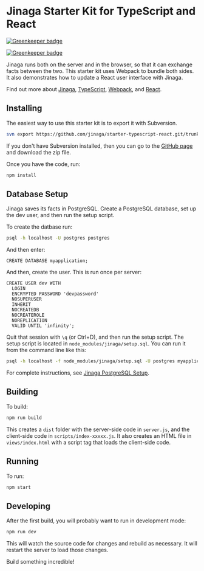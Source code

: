 # Jinaga Starter Kit for TypeScript and React

[![Greenkeeper badge](https://badges.greenkeeper.io/jinaga/starter-typescript-react.svg)](https://greenkeeper.io/)

[![Greenkeeper badge](https://badges.greenkeeper.io/jinaga/starter-typescript.svg)](https://greenkeeper.io/)

Jinaga runs both on the server and in the browser, so that it can exchange facts between the two.
This starter kit uses Webpack to bundle both sides.
It also demonstrates how to update a React user interface with Jinaga.

Find out more about [Jinaga](https://jinaga.com), [TypeScript](https://www.typescriptlang.org), [Webpack](https://webpack.js.org/), and [React](https://reactjs.org/).

## Installing

The easiest way to use this starter kit is to export it with Subversion.

```bash
svn export https://github.com/jinaga/starter-typescript-react.git/trunk myapplication
```

If you don't have Subversion installed, then you can go to the [GitHub page](https://github.com/jinaga/starter-typescript-react) and download the zip file.

Once you have the code, run:

```bash
npm install
```

## Database Setup

Jinaga saves its facts in PostgreSQL.
Create a PostgreSQL database, set up the dev user, and then run the setup script.

To create the datbase run:

```bash
psql -h localhost -U postgres postgres
```

And then enter:

```
CREATE DATABASE myapplication;
```

And then, create the user.
This is run once per server:

```
CREATE USER dev WITH
  LOGIN
  ENCRYPTED PASSWORD 'devpassword'
  NOSUPERUSER
  INHERIT
  NOCREATEDB
  NOCREATEROLE
  NOREPLICATION
  VALID UNTIL 'infinity';
```

Quit that session with `\q` (or Ctrl+D), and then run the setup script.
The setup script is located in `node_modules/jinaga/setup.sql`.
You can run it from the command line like this:

```bash
psql -h localhost -f node_modules/jinaga/setup.sql -U postgres myapplication
```

For complete instructions, see [Jinaga PostgreSQL Setup](https://jinaga.com/documents/getting-started/creating-an-application/postgresql-setup/).

## Building

To build:

```bash
npm run build
```

This creates a `dist` folder with the server-side code in `server.js`, and the client-side code in `scripts/index-xxxxx.js`.
It also creates an HTML file in `views/index.html` with a script tag that loads the client-side code.

## Running

To run:

```bash
npm start
```

## Developing

After the first build, you will probably want to run in development mode:

```bash
npm run dev
```

This will watch the source code for changes and rebuild as necessary.
It will restart the server to load those changes.

Build something incredible!
